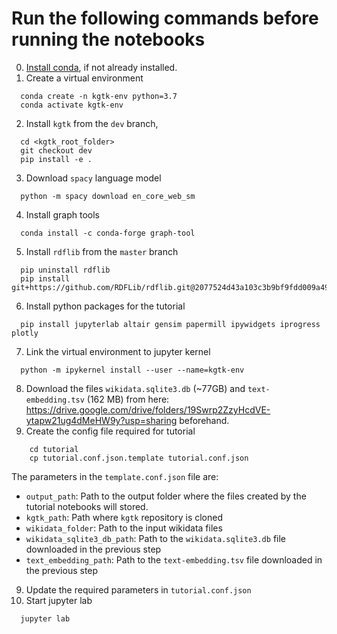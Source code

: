 # Run the following commands before running the notebooks

0. [Install conda](https://docs.conda.io/projects/conda/en/latest/user-guide/install/), if not already installed.
1. Create a virtual environment
```
  conda create -n kgtk-env python=3.7
  conda activate kgtk-env
```
2. Install `kgtk` from the `dev` branch,
```
  cd <kgtk_root_folder>
  git checkout dev
  pip install -e .
```
3. Download `spacy` language model
```
  python -m spacy download en_core_web_sm
```
4. Install graph tools
```
  conda install -c conda-forge graph-tool
```
5. Install `rdflib` from the `master` branch
```
  pip uninstall rdflib
  pip install git+https://github.com/RDFLib/rdflib.git@2077524d43a103c3b9bf9fdd009a4942c7fff032
```
6. Install python packages for the tutorial
```
  pip install jupyterlab altair gensim papermill ipywidgets iprogress plotly
```
7. Link the virtual environment to jupyter kernel
```
  python -m ipykernel install --user --name=kgtk-env
```
8. Download the files `wikidata.sqlite3.db` (~77GB) and `text-embedding.tsv` (162 MB) from here: https://drive.google.com/drive/folders/19Swrp2ZzyHcdVE-ytapw21ug4dMeHW9y?usp=sharing beforehand.
9. Create the config file required for tutorial
```
    cd tutorial
    cp tutorial.conf.json.template tutorial.conf.json
```
The parameters in the `template.conf.json` file are:
 - `output_path`: Path to the output folder where the files created by the tutorial notebooks will stored.
 - `kgtk_path`: Path where `kgtk` repository is cloned
 - `wikidata_folder`: Path to the input wikidata files
 - `wikidata_sqlite3_db_path`: Path to the `wikidata.sqlite3.db` file downloaded in the previous step
 - `text_embedding_path`: Path to the `text-embedding.tsv` file downloaded in the previous step
9. Update the required parameters in `tutorial.conf.json`
10. Start jupyter lab
```
  jupyter lab
```
